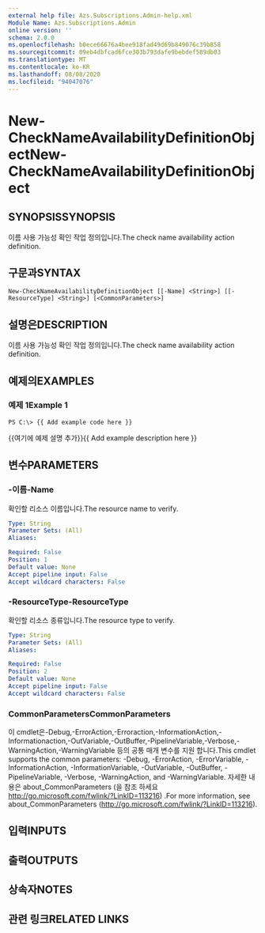 ```yaml
---
external help file: Azs.Subscriptions.Admin-help.xml
Module Name: Azs.Subscriptions.Admin
online version: ''
schema: 2.0.0
ms.openlocfilehash: b0ece66676a4bee918fad49d69b849076c39b858
ms.sourcegitcommit: 09eb4dbfcad6fce303b793dafe9bebdef589db03
ms.translationtype: MT
ms.contentlocale: ko-KR
ms.lasthandoff: 08/08/2020
ms.locfileid: "94047076"
---
```

# <span data-ttu-id="964eb-101">New-CheckNameAvailabilityDefinitionObject</span><span class="sxs-lookup"><span data-stu-id="964eb-101">New-CheckNameAvailabilityDefinitionObject</span></span>

## <span data-ttu-id="964eb-102">SYNOPSIS</span><span class="sxs-lookup"><span data-stu-id="964eb-102">SYNOPSIS</span></span>
<span data-ttu-id="964eb-103">이름 사용 가능성 확인 작업 정의입니다.</span><span class="sxs-lookup"><span data-stu-id="964eb-103">The check name availability action definition.</span></span>

## <span data-ttu-id="964eb-104">구문과</span><span class="sxs-lookup"><span data-stu-id="964eb-104">SYNTAX</span></span>

```
New-CheckNameAvailabilityDefinitionObject [[-Name] <String>] [[-ResourceType] <String>] [<CommonParameters>]
```

## <span data-ttu-id="964eb-105">설명은</span><span class="sxs-lookup"><span data-stu-id="964eb-105">DESCRIPTION</span></span>
<span data-ttu-id="964eb-106">이름 사용 가능성 확인 작업 정의입니다.</span><span class="sxs-lookup"><span data-stu-id="964eb-106">The check name availability action definition.</span></span>

## <span data-ttu-id="964eb-107">예제의</span><span class="sxs-lookup"><span data-stu-id="964eb-107">EXAMPLES</span></span>

### <span data-ttu-id="964eb-108">예제 1</span><span class="sxs-lookup"><span data-stu-id="964eb-108">Example 1</span></span>
```
PS C:\> {{ Add example code here }}
```

<span data-ttu-id="964eb-109">{{여기에 예제 설명 추가}}</span><span class="sxs-lookup"><span data-stu-id="964eb-109">{{ Add example description here }}</span></span>

## <span data-ttu-id="964eb-110">변수</span><span class="sxs-lookup"><span data-stu-id="964eb-110">PARAMETERS</span></span>

### <span data-ttu-id="964eb-111">-이름</span><span class="sxs-lookup"><span data-stu-id="964eb-111">-Name</span></span>
<span data-ttu-id="964eb-112">확인할 리소스 이름입니다.</span><span class="sxs-lookup"><span data-stu-id="964eb-112">The resource name to verify.</span></span>

```yaml
Type: String
Parameter Sets: (All)
Aliases: 

Required: False
Position: 1
Default value: None
Accept pipeline input: False
Accept wildcard characters: False
```

### <span data-ttu-id="964eb-113">-ResourceType</span><span class="sxs-lookup"><span data-stu-id="964eb-113">-ResourceType</span></span>
<span data-ttu-id="964eb-114">확인할 리소스 종류입니다.</span><span class="sxs-lookup"><span data-stu-id="964eb-114">The resource type to verify.</span></span>

```yaml
Type: String
Parameter Sets: (All)
Aliases: 

Required: False
Position: 2
Default value: None
Accept pipeline input: False
Accept wildcard characters: False
```

### <span data-ttu-id="964eb-115">CommonParameters</span><span class="sxs-lookup"><span data-stu-id="964eb-115">CommonParameters</span></span>
<span data-ttu-id="964eb-116">이 cmdlet은-Debug,-ErrorAction,-Erroraction,-InformationAction,-Informationaction,-OutVariable,-OutBuffer,-PipelineVariable,-Verbose,-WarningAction,-WarningVariable 등의 공통 매개 변수를 지원 합니다.</span><span class="sxs-lookup"><span data-stu-id="964eb-116">This cmdlet supports the common parameters: -Debug, -ErrorAction, -ErrorVariable, -InformationAction, -InformationVariable, -OutVariable, -OutBuffer, -PipelineVariable, -Verbose, -WarningAction, and -WarningVariable.</span></span> <span data-ttu-id="964eb-117">자세한 내용은 about_CommonParameters (을 참조 하세요 http://go.microsoft.com/fwlink/?LinkID=113216) .</span><span class="sxs-lookup"><span data-stu-id="964eb-117">For more information, see about_CommonParameters (http://go.microsoft.com/fwlink/?LinkID=113216).</span></span>

## <span data-ttu-id="964eb-118">입력</span><span class="sxs-lookup"><span data-stu-id="964eb-118">INPUTS</span></span>

## <span data-ttu-id="964eb-119">출력</span><span class="sxs-lookup"><span data-stu-id="964eb-119">OUTPUTS</span></span>

## <span data-ttu-id="964eb-120">상속자</span><span class="sxs-lookup"><span data-stu-id="964eb-120">NOTES</span></span>

## <span data-ttu-id="964eb-121">관련 링크</span><span class="sxs-lookup"><span data-stu-id="964eb-121">RELATED LINKS</span></span>

